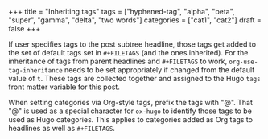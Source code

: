 +++
title = "Inheriting tags"
tags = ["hyphened-tag", "alpha", "beta", "super", "gamma", "delta", "two words"]
categories = ["cat1", "cat2"]
draft = false
+++

If user specifies tags to the post subtree headline, those tags get
added to the set of default tags set in `#+FILETAGS` (and the ones
inherited). For the inheritance of tags from parent headlines and
`#+FILETAGS` to work, `org-use-tag-inheritance` needs to be set
appropriately if changed from the default value of `t`. These tags are
collected together and assigned to the Hugo `tags` front matter
variable for this post.

When setting categories via Org-style tags, prefix the tags with
"@". That "@" is used as a special character for `ox-hugo` to identify
those tags to be used as Hugo categories. This applies to categories
added as Org tags to headlines as well as `#+FILETAGS`.
